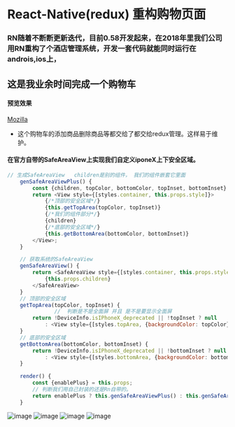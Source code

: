 # React-Native(redux) 重构购物页面

### RN随着不断断更新迭代，目前0.58开发起来，在2018年里我们公司用RN重构了个酒店管理系统，开发一套代码就能同时运行在androis,ios上，
## 这是我业余时间完成一个购物车
#### 预览效果
[Mozilla](https://pan.baidu.com/s/1NQas1bfC77exEZ8dsA4eTw)
- 这个购物车的添加商品删除商品等都交给了都交给redux管理。这样易于维护。

#### 在官方自带的SafeAreaView上实现我们自定义iponeX上下安全区域。
```javascript 1.8
// 生成SafeAreaView   children是别的组件， 我们的组件嵌套它里面
    genSafeAreaViewPlus() {
        const {children, topColor, bottomColor, topInset, bottomInset} = this.props;
        return <View style={[styles.container, this.props.style]}>
            {/*顶部的安全区域*/}
            {this.getTopArea(topColor, topInset)}
            {/*我们的组件部分*/}
            {children}
            {/*底部的安全区域*/}
            {this.getBottomArea(bottomColor, bottomInset)}
        </View>;
    }

    // 获取系统的SafeAreaView
    genSafeAreaView() {
        return <SafeAreaView style={[styles.container, this.props.style]} {...this.props}>
            {this.props.children}
        </SafeAreaView>
    }
    // 顶部的安全区域
    getTopArea(topColor, topInset) {
               //  判断是不是全面屏 并且 是不是要显示全面屏
        return !DeviceInfo.isIPhoneX_deprecated || !topInset ? null
            : <View style={[styles.topArea, {backgroundColor: topColor}]}/>;
    }
    // 底部的安全区域
    getBottomArea(bottomColor, bottomInset) {
        return !DeviceInfo.isIPhoneX_deprecated || !bottomInset ? null
            : <View style={[styles.bottomArea, {backgroundColor: bottomColor}]}/>;
    }

    render() {
        const {enablePlus} = this.props;
        // 判断我们用自己封装的还是Rn自带的。
        return enablePlus ? this.genSafeAreaViewPlus() : this.genSafeAreaView();
    }
``` 

![image](https://github.com/422720735/sell/blob/master/img-folder/ipone6_detail.png)
![image](https://github.com/422720735/sell/blob/master/img-folder/ipone6_detail.png)
![image](https://github.com/422720735/sell/blob/master/img-folder/iponex_index.png)
![image](https://github.com/422720735/sell/blob/master/img-folder/iponex_detail.png)
